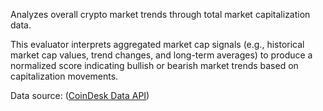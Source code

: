 Analyzes overall crypto market trends through total market capitalization data.

This evaluator interprets aggregated market cap signals (e.g., historical market cap values,
trend changes, and long-term averages) to produce a normalized score
indicating bullish or bearish market trends based on capitalization movements.

Data source: ([CoinDesk Data API](https://developers.coindesk.com/documentation/data-api/overview_v1_latest_marketcap_all_tick))
